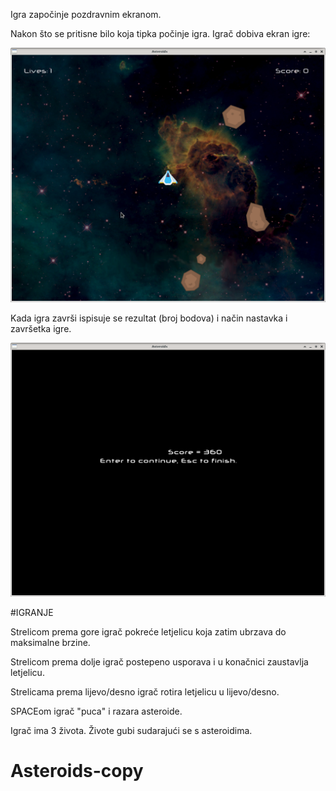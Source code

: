 
Igra započinje pozdravnim ekranom. 

Nakon što se pritisne bilo koja tipka počinje igra.
Igrač dobiva ekran igre:

![game screen](./doc/game_screen.png)


Kada igra završi ispisuje se rezultat (broj bodova) i način nastavka i završetka 
igre.

![score screen](./doc/score_screen.png)


#IGRANJE

Strelicom prema gore igrač pokreće letjelicu koja zatim ubrzava do maksimalne brzine.

Strelicom prema dolje igrač postepeno usporava i u konačnici zaustavlja letjelicu.

Strelicama prema lijevo/desno igrač rotira letjelicu u lijevo/desno.

SPACEom igrač "puca" i razara asteroide.

Igrač ima 3 života. Živote gubi sudarajući se s asteroidima.

 

# Asteroids-copy
